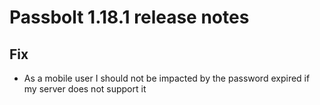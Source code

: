 # Passbolt 1.18.1 release notes

## Fix
- As a mobile user I should not be impacted by the password expired if my server does not support it
